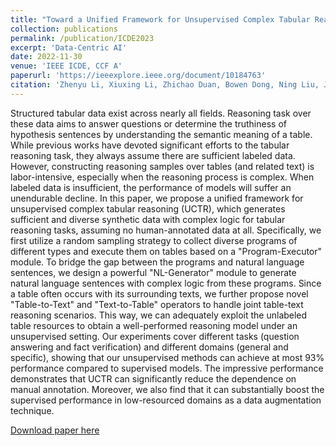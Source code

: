 ```yaml
---
title: "Toward a Unified Framework for Unsupervised Complex Tabular Reasoning"
collection: publications
permalink: /publication/ICDE2023
excerpt: 'Data-Centric AI'
date: 2022-11-30
venue: 'IEEE ICDE, CCF A'
paperurl: 'https://ieeexplore.ieee.org/document/10184763'
citation: 'Zhenyu Li, Xiuxing Li, Zhichao Duan, Bowen Dong, Ning Liu, Jianyong Wang. "Toward a Unified Framework for Unsupervised Complex Tabular Reasoning," 2023 IEEE 39th International Conference on Data Engineering (ICDE), Anaheim, CA, USA, 2023, pp. 1691-1704, doi: 10.1109/ICDE55515.2023.00133.'
---
```


Structured tabular data exist across nearly all fields. Reasoning task over these data aims to answer questions or determine the truthiness of hypothesis sentences by understanding the semantic meaning of a table. While previous works have devoted significant efforts to the tabular reasoning task, they always assume there are sufficient labeled data. However, constructing reasoning samples over tables (and related text) is labor-intensive, especially when the reasoning process is complex. When labeled data is insufficient, the performance of models will suffer an unendurable decline. In this paper, we propose a unified framework for unsupervised complex tabular reasoning (UCTR), which generates sufficient and diverse synthetic data with complex logic for tabular reasoning tasks, assuming no human-annotated data at all. Specifically, we first utilize a random sampling strategy to collect diverse programs of different types and execute them on tables based on a "Program-Executor" module. To bridge the gap between the programs and natural language sentences, we design a powerful "NL-Generator" module to generate natural language sentences with complex logic from these programs. Since a table often occurs with its surrounding texts, we further propose novel "Table-to-Text" and "Text-to-Table" operators to handle joint table-text reasoning scenarios. This way, we can adequately exploit the unlabeled table resources to obtain a well-performed reasoning model under an unsupervised setting. Our experiments cover different tasks (question answering and fact verification) and different domains (general and specific), showing that our unsupervised methods can achieve at most 93% performance compared to supervised models. The impressive performance demonstrates that UCTR can significantly reduce the dependence on manual annotation. Moreover, we also find that it can substantially boost the supervised performance in low-resourced domains as a data augmentation technique.

[Download paper here](https://ieeexplore.ieee.org/document/10184763)

